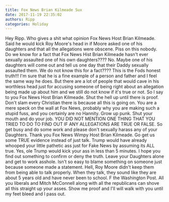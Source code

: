 ```yaml
---
title: Fox News Brian Kilmeade Sux
date: 2017-11-19 22:35:02
authors: Ripp
categories: Holiday
---
```


 Hey Ripp. Who gives a shit what opinion Fox News Host Brian Kilmeade. Said he would kick Roy Moore's head in if Moore asked one of his daughters and that all the allegations were obscene. Piss on this nobody. Do we know for a fact that Fox News Hist Brian Kilmeade hasn't ever sexually assaulted one of his own daughters????  No. Maybe one of his daughters will come out and tell us one day that their Daddy sexually assaulted them. We do not know this for a fact????  This is the Fods honest truth!!!  I'm sure that he is a fine example of a person and father and I feel the same way he does. But there are a lot of people that would cave in his worthless head just for accusing someone of being right about an allegation being made up about him and we still do not know if it's true or not. So I say to you Fox News Host Brian Kilmeade. Shut the hell up until there is proof. Don't slam every Christian there is because all this is going on. You are a mere speck on the wall at Fox News, probably why you are making such a stupid fuss, and you certainly are no Hannity. Grow up punk. Shut your mouth and do your job. YOU DID NOT MENTION ONE THING THAT YOU TRIED TO DO TO FIND OUT IF ANY ALLEGATIONS ARE TRUE OR FALSE. So get busy and do some work and please don't sexually harass any of your Daughters. Thank you Fox News Wimpy Host Brian Kilmeade. Go get us some TRUE evidence instead of just talk. Trump would have already whooped your little pathetic ass just for Fake News by assuming its ALL true. Yes, ole Trump would kick your ass in less than 5 minutes. I hope you find out something to confirm or deny the truth. Leave your Daughters alone and get to work asshole. Isn't so easy to blame something on someone just because someone made a statement. Hell, Roy Moore didn't keep them from being able to talk properly.  When they talk, they sound like they are about 5 years old and have never been to school. F the Washington Post. All you liberals and Mitch McConnell along with all the republicans  can shove all this straight up your asses. Show me proof and I'll will walk with you until my feet bleed and I pass out.
